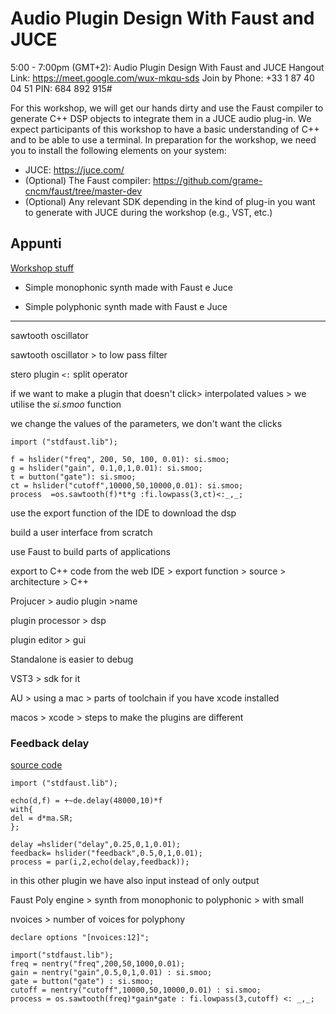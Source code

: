 # Audio Plugin Design With Faust and JUCE

5:00 - 7:00pm (GMT+2): Audio Plugin Design With Faust and JUCE
Hangout Link: https://meet.google.com/wux-mkqu-sds
Join by Phone: ‪+33 1 87 40 04 51‬ PIN: ‪684 892 915‬#

For this workshop, we will get our hands dirty and use the Faust compiler to generate C++ DSP objects to integrate them in a JUCE audio plug-in. We expect participants of this workshop to have a basic understanding of C++ and to be able to use a terminal. In preparation for the workshop, we need you to install the following elements on your system:

- JUCE: <https://juce.com/>
- (Optional) The Faust compiler: https://github.com/grame-cncm/faust/tree/master-dev
- (Optional) Any relevant SDK depending in the kind of plug-in you want to generate with JUCE during the workshop (e.g., VST, etc.)

## Appunti

[Workshop stuff](https://faustdoc.grame.fr/workshops/2020-04-10-faust-juce/)

- Simple monophonic synth made with Faust e Juce

- Simple polyphonic synth made with Faust e Juce

____________

sawtooth oscillator

sawtooth oscillator > to low pass filter

stero plugin `<:` split operator

if we want to make a plugin that doesn't click> interpolated values > we utilise the _si.smoo_ function

 we change the values of the parameters, we don't want the clicks  

 ```
import ("stdfaust.lib");

f = hslider("freq", 200, 50, 100, 0.01): si.smoo;
g = hslider("gain", 0.1,0,1,0.01): si.smoo;
t = button("gate"): si.smoo;
ct = hslider("cutoff",10000,50,10000,0.01): si.smoo;
process  =os.sawtooth(f)*t*g :fi.lowpass(3,ct)<:_,_;
```

use the export function of the IDE to download the dsp

build a user interface from scratch

use Faust to build parts of applications

export to C++ code from the web IDE > export function > source > architecture > C++

Projucer > audio plugin >name

plugin processor > dsp

plugin editor > gui

Standalone is easier to debug

VST3 > sdk for it

AU > using a mac > parts of toolchain if you have xcode installed

macos > xcode > steps to make the plugins are different

### Feedback delay
[source code]()
```
import ("stdfaust.lib");

echo(d,f) = +~de.delay(48000,10)*f
with{
del = d*ma.SR;
};

delay =hslider("delay",0.25,0,1,0.01);
feedback= hslider("feedback",0.5,0,1,0.01);
process = par(i,2,echo(delay,feedback));
```

in this other plugin we have also input instead of only output

Faust Poly engine > synth from monophonic to polyphonic > with small

nvoices > number of voices for polyphony
```
declare options "[nvoices:12]";

import("stdfaust.lib");
freq = nentry("freq",200,50,1000,0.01);
gain = nentry("gain",0.5,0,1,0.01) : si.smoo;
gate = button("gate") : si.smoo;
cutoff = nentry("cutoff",10000,50,10000,0.01) : si.smoo;
process = os.sawtooth(freq)*gain*gate : fi.lowpass(3,cutoff) <: _,_;
```
